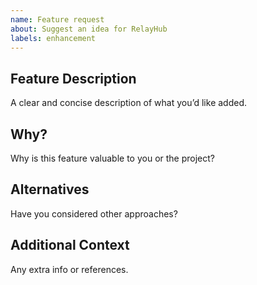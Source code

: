 ```yaml
---
name: Feature request
about: Suggest an idea for RelayHub
labels: enhancement
---
```


## Feature Description
A clear and concise description of what you’d like added.

## Why?
Why is this feature valuable to you or the project?

## Alternatives
Have you considered other approaches?

## Additional Context
Any extra info or references.
